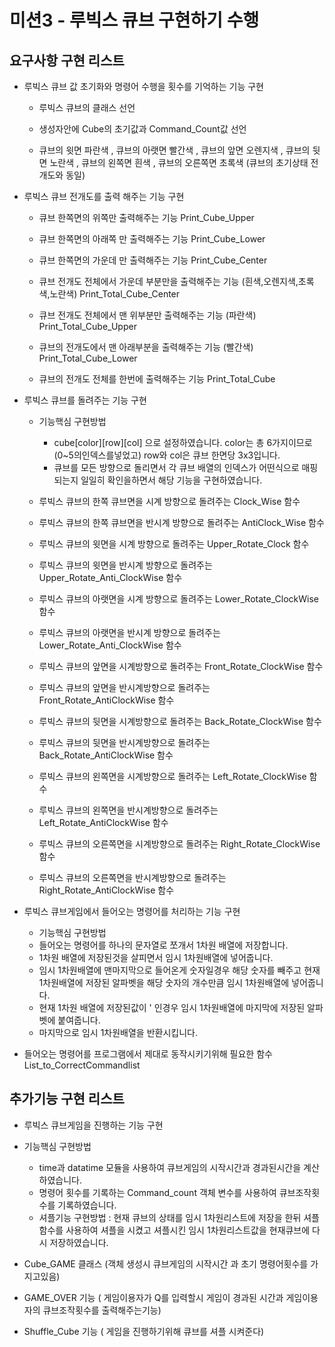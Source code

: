   # 미션3 - 루빅스 큐브 구현하기 수행

  ## 요구사항 구현 리스트
    
  - 루빅스 큐브 값 초기화와 명령어 수행을 횟수를 기억하는 기능 구현

    - 루빅스 큐브의 클래스 선언
    - 생성자안에 Cube의 초기값과 Command_Count값 선언
    
    - 큐브의 윗면 파란색 , 큐브의 아랫면 빨간색 , 큐브의 앞면 오렌지색 , 큐브의 뒷면 노란색 , 큐브의 왼쪽면 흰색 , 큐브의 오른쪽면 초록색 (큐브의 초기상태 전개도와 동일)




  - 루빅스 큐브 전개도를 출력 해주는 기능 구현
   
    - 큐브 한쪽면의 위쪽만 출력해주는 기능     Print_Cube_Upper
    - 큐브 한쪽면의 아래쪽 만 출력해주는 기능   Print_Cube_Lower
    - 큐브 한쪽면의 가운데 만 출력해주는 기능   Print_Cube_Center
  
  
    - 큐브 전개도 전체에서 가운데 부분만을 출력해주는 기능 (흰색,오렌지색,초록색,노란색) Print_Total_Cube_Center
    - 큐브 전개도 전체에서 맨 위부분만 출력해주는 기능 (파란색) Print_Total_Cube_Upper 
    - 큐브의 전개도에서 맨 아래부분을 출력해주는 기능 (빨간색) Print_Total_Cube_Lower
    
    
    - 큐브의 전개도 전체를 한번에 출력해주는 기능 Print_Total_Cube
    
     
     
  - 루빅스 큐브를 돌려주는 기능 구현  
    - 기능핵심 구현방법 
      - cube[color][row][col] 으로 설정하였습니다. color는 총 6가지이므로 (0~5의인덱스를넣었고) row와 col은 큐브 한면당 3x3입니다.
      - 큐브를 모든 방향으로 돌리면서 각 큐브 배열의 인덱스가 어떤식으로 매핑되는지 일일히 확인을하면서 해당 기능을 구현하였습니다.   
    
    
    - 루빅스 큐브의 한쪽 큐브면을 시계 방향으로 돌려주는 Clock_Wise 함수
    - 루빅스 큐브의 한쪽 큐브면을 반시계 방향으로 돌려주는 AntiClock_Wise 함수
    - 루빅스 큐브의 윗면을 시계 방향으로 돌려주는   Upper_Rotate_Clock 함수
    - 루빅스 큐브의 윗면을 반시계 방향으로 돌려주는  Upper_Rotate_Anti_ClockWise 함수
    - 루빅스 큐브의 아랫면을 시계 방향으로 돌려주는    Lower_Rotate_ClockWise 함수
    - 루빅스 큐브의 아랫면을 반시계 방향으로 돌려주는   Lower_Rotate_Anti_ClockWise 함수
    - 루빅스 큐브의 앞면을 시계방향으로 돌려주는 Front_Rotate_ClockWise 함수
    - 루빅스 큐브의 앞면을 반시계방향으로 돌려주는 Front_Rotate_AntiClockWise 함수
    - 루빅스 큐브의 뒷면을 시계방향으로 돌려주는 Back_Rotate_ClockWise 함수
    - 루빅스 큐브의 뒷면을 반시계방향으로 돌려주는 Back_Rotate_AntiClockWise 함수
    - 루빅스 큐브의 왼쪽면을 시계방향으로 돌려주는 Left_Rotate_ClockWise 함수
    - 루빅스 큐브의 왼쪽면을 반시계방향으로 돌려주는 Left_Rotate_AntiClockWise 함수
    - 루빅스 큐브의 오른쪽면을 시계방향으로 돌려주는 Right_Rotate_ClockWise 함수
    - 루빅스 큐브의 오른쪽면을 반시계방향으로 돌려주는 Right_Rotate_AntiClockWise 함수
    
   - 루빅스 큐브게임에서 들어오는 명령어를 처리하는 기능 구현
     - 기능핵심 구현방법
      - 들어오는 명령어를 하나의 문자열로 쪼개서 1차원 배열에 저장합니다.
      - 1차원 배열에 저장된것을 살피면서 임시 1차원배열에 넣어줍니다.
      - 임시 1차원배열에 맨마지막으로 들어온게 숫자일경우 해당 숫자를 빼주고 현재 1차원배열에 저장된 알파벳을 해당 숫자의 개수만큼 임시 1차원배열에 넣어줍니다.
      - 현재 1차원 배열에 저장된값이 ' 인경우 임시 1차원배열에 마지막에 저장된 알파벳에 붙여줍니다.
      - 마지막으로 임시 1차원배열을 반환시킵니다.
  
   - 들어오는 명령어를 프로그램에서 제대로 동작시키기위해 필요한 함수 List_to_CorrectCommandlist
 
 
 ## 추가기능 구현 리스트
 
 - 루빅스 큐브게임을 진행하는 기능 구현
  
  - 기능핵심 구현방법
    - time과 datatime 모듈을 사용하여 큐브게임의 시작시간과 경과된시간을 계산하였습니다.
    - 명령어 횟수를 기록하는 Command_count 객체 변수를 사용하여 큐브조작횟수를 기록하였습니다.
    - 셔플기능 구현방법 : 현재 큐브의 상태를 임시 1차원리스트에 저장을 한뒤 셔플함수를 사용하여 셔플을 시켰고 셔플시킨 임시 1차원리스트값을 현재큐브에 다시 저장하였습니다.
   
   - Cube_GAME 클래스 (객체 생성시 큐브게임의 시작시간 과 초기 명령어횟수를 가지고있음)
   - GAME_OVER 기능  ( 게임이용자가 Q를 입력할시 게임이 경과된 시간과 게임이용자의 큐브조작횟수를 출력해주는기능)
   - Shuffle_Cube 기능 ( 게임을 진행하기위해 큐브를 셔플 시켜준다)
   
   
     
    
    
    
    
